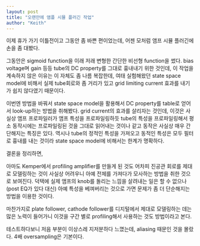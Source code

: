 ```yaml
---
layout: post
title: "오랜만에 앰플 시뮬 플러긴 작업"
author: "Keith"
---
```



이제 휴가 가기 이틀전이고 그동안 좀 바쁜 편이었는데, 어젠 모처럼 앰프 시뮬 플러긴에 손을 좀 대봤다.




그동안은 sigmoid function을 이래 저래 변형한 간단한 비선형 function을 썼다. bias voltage며 gain 등등 tube의 DC property를 그대로 흉내내기 위한 것인데, 이 작업을 계속하지 않은 이유는 이 자체도 좀 나름 복잡한데, 여태 실험해왔던 state space model에 비해서 실제 tube회로와 좀 거리가 있고 grid limiting current 효과를 내기가 쉽지 않다였기 때문이다.




이번엔 방법을 바꿔서 state space model을 활용해서 DC property를 table로 얻어서 look-up하는 방법을 취해봤다. grid current의 효과를 살리자는 것인데, 이것은 사실상 앰프 프로파일러가 앰프 특성을 프로파일링하듯 tube의 특성을 프로파일링해서 평소 동작시에는 프로파일링된 것을 그대로 읽어내는 것이나 같고 동작은 사실상 매우 간단해지는 특징은 있다. 역시나 tube의 정적인 특성을 가져오고 동적인 특성은 모두 필터로 흉내를 내는 것이라 state space model에 비해서는 한계가 명확하다.




결론을 정리하면,




아마도 Kemper에서 profiling amplifier를 만들게 된 것도 어차피 진공관 회로를 제대로 모델링하는 것이 사실상 어려우니 아예 전체를 가져다가 모사하는 방법을 취한 것으로 보여진다. 덕택에 실제 앰프의 knob를 돌리는 느낌을 살려내는 일은 할 수 없으나 (post EQ가 있다 대신) 아예 특성을 베껴버리는 것으로 가면 문제가 좀 더 단순해지는 방법을 이용한 것이다.




마찬가지로 plate follower, cathode follower를 디지털에서 제대로 모델링하는 데는 많은 노력이 들어가니 이것을 구간 별로 profiling해서 사용하는 것도 방법이라고 본다. 




테스트하다보니 저음 부분이 이상스레 지저분하다 느꼈는데, aliasing 때문인 것을 몰랐다. 4배 oversampling은 기본이다.


